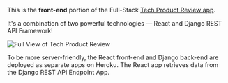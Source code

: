 
<p>This is the <strong>front-end</strong> portion of the Full-Stack <a href="https://product-tech-reviews.herokuapp.com/" target="_blank">Tech Product Review app</a>.</p>

<p>It's a combination of two powerful technologies — React and Django REST API Framework!</p>

<img src="https://i.imgur.com/NNEYJAl.png" title="Full View of Tech Product Review" />

<p>To be more server-friendly, the React front-end and Django back-end are deployed as separate apps on Heroku. The React app retrieves data from the Django REST API Endpoint App.</p>
